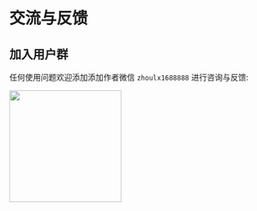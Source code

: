 # 交流与反馈

## 加入用户群

任何使用问题欢迎添加添加作者微信 `zhoulx1688888` 进行咨询与反馈:

<div style="display: flex;">
  <img src="https://user-images.githubusercontent.com/73059627/226233691-848b2a40-f1a9-414e-a80f-3fc6c6209eb1.png" width="200" />
</div>
